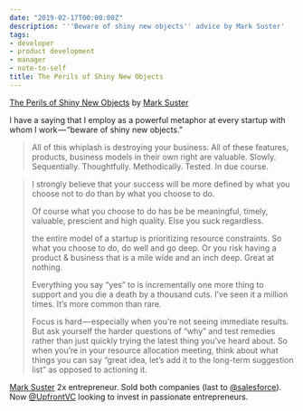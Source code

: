 ```yaml
---
date: "2019-02-17T00:00:00Z"
description: '''Beware of shiny new objects'' advice by Mark Suster'
tags:
- developer
- product development
- manager
- note-to-self
title: The Perils of Shiny New Objects
---
```


[The Perils of Shiny New Objects](https://bothsidesofthetable.com/the-perils-of-shiny-new-objects-7d94f289ff4c)
by [Mark Suster](https://twitter.com/msuster)

I have a saying that I employ as a powerful metaphor at every startup with whom I work — “beware of shiny new objects.”

> All of this whiplash is destroying your business. All of these features, products, business models in their own right are valuable. Slowly. Sequentially. Thoughtfully. Methodically. Tested. In due course.

> I strongly believe that your success will be more defined by what you choose not to do than by what you choose to do.
> 
> Of course what you choose to do has be be meaningful, timely, valuable, prescient and high quality. Else you suck regardless.
> 
> the entire model of a startup is prioritizing resource constraints. So what you choose to do, do well and go deep. Or you risk having a product & business that is a mile wide and an inch deep. Great at nothing.
> 
> Everything you say “yes” to is incrementally one more thing to support and you die a death by a thousand cuts. I’ve seen it a million times. It’s more common than rare.
> 
> Focus is hard — especially when you’re not seeing immediate results. But ask yourself the harder questions of “why” and test remedies rather than just quickly trying the latest thing you’ve heard about.
> So when you’re in your resource allocation meeting, think about what things you can say “great idea, let’s add it to the long-term suggestion list” as opposed to actioning it.


[Mark Suster](https://twitter.com/msuster)
2x entrepreneur. Sold both companies (last to [@salesforce](https://twitter.com/salesforce)). Now [@UpfrontVC](https://twitter.com/UpfrontVC) looking to invest in passionate entrepreneurs.

